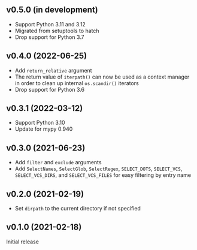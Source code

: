 v0.5.0 (in development)
-----------------------
- Support Python 3.11 and 3.12
- Migrated from setuptools to hatch
- Drop support for Python 3.7

v0.4.0 (2022-06-25)
-------------------
- Add `return_relative` argument
- The return value of `iterpath()` can now be used as a context manager in
  order to clean up internal `os.scandir()` iterators
- Drop support for Python 3.6

v0.3.1 (2022-03-12)
-------------------
- Support Python 3.10
- Update for mypy 0.940

v0.3.0 (2021-06-23)
-------------------
- Add `filter` and `exclude` arguments
- Add `SelectNames`, `SelectGlob`, `SelectRegex`, `SELECT_DOTS`, `SELECT_VCS`,
  `SELECT_VCS_DIRS`, and `SELECT_VCS_FILES` for easy filtering by entry name

v0.2.0 (2021-02-19)
-------------------
- Set `dirpath` to the current directory if not specified

v0.1.0 (2021-02-18)
-------------------
Initial release
